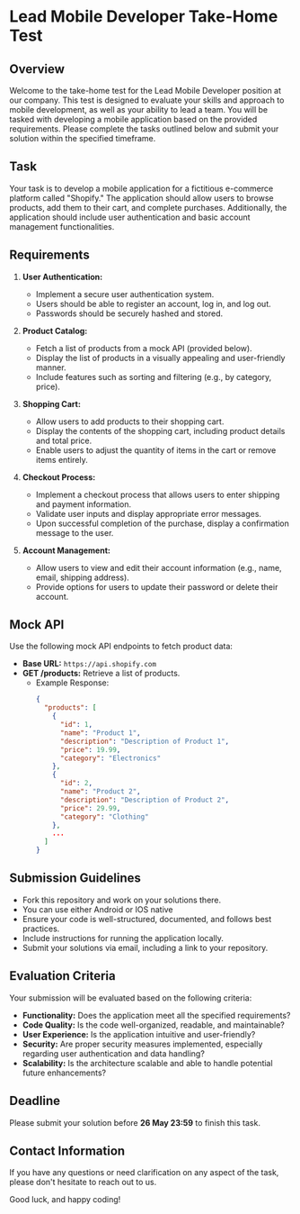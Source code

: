 # Lead Mobile Developer Take-Home Test

## Overview

Welcome to the take-home test for the Lead Mobile Developer position at our company. This test is designed to evaluate your skills and approach to mobile development, as well as your ability to lead a team. You will be tasked with developing a mobile application based on the provided requirements. Please complete the tasks outlined below and submit your solution within the specified timeframe.

## Task

Your task is to develop a mobile application for a fictitious e-commerce platform called "Shopify." The application should allow users to browse products, add them to their cart, and complete purchases. Additionally, the application should include user authentication and basic account management functionalities.

## Requirements

1. **User Authentication:**
   - Implement a secure user authentication system.
   - Users should be able to register an account, log in, and log out.
   - Passwords should be securely hashed and stored.

2. **Product Catalog:**
   - Fetch a list of products from a mock API (provided below).
   - Display the list of products in a visually appealing and user-friendly manner.
   - Include features such as sorting and filtering (e.g., by category, price).

3. **Shopping Cart:**
   - Allow users to add products to their shopping cart.
   - Display the contents of the shopping cart, including product details and total price.
   - Enable users to adjust the quantity of items in the cart or remove items entirely.

4. **Checkout Process:**
   - Implement a checkout process that allows users to enter shipping and payment information.
   - Validate user inputs and display appropriate error messages.
   - Upon successful completion of the purchase, display a confirmation message to the user.

5. **Account Management:**
   - Allow users to view and edit their account information (e.g., name, email, shipping address).
   - Provide options for users to update their password or delete their account.

## Mock API

Use the following mock API endpoints to fetch product data:

- **Base URL:** `https://api.shopify.com`
- **GET /products:** Retrieve a list of products.
  - Example Response:
    ```json
    {
      "products": [
        {
          "id": 1,
          "name": "Product 1",
          "description": "Description of Product 1",
          "price": 19.99,
          "category": "Electronics"
        },
        {
          "id": 2,
          "name": "Product 2",
          "description": "Description of Product 2",
          "price": 29.99,
          "category": "Clothing"
        },
        ...
      ]
    }
    ```

## Submission Guidelines

- Fork this repository and work on your solutions there.
- You can use either Android or IOS native
- Ensure your code is well-structured, documented, and follows best practices.
- Include instructions for running the application locally.
- Submit your solutions via email, including a link to your repository.

## Evaluation Criteria

Your submission will be evaluated based on the following criteria:

- **Functionality:** Does the application meet all the specified requirements?
- **Code Quality:** Is the code well-organized, readable, and maintainable?
- **User Experience:** Is the application intuitive and user-friendly?
- **Security:** Are proper security measures implemented, especially regarding user authentication and data handling?
- **Scalability:** Is the architecture scalable and able to handle potential future enhancements?

## Deadline

Please submit your solution before <b>26 May 23:59</b> to finish this task.

## Contact Information

If you have any questions or need clarification on any aspect of the task, please don't hesitate to reach out to us.

Good luck, and happy coding!
